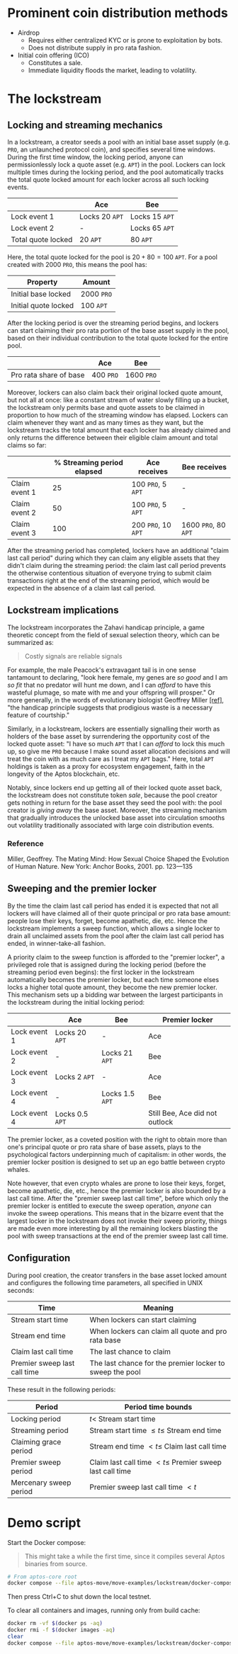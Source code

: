 # Prominent coin distribution methods

- Airdrop
  - Requires either centralized KYC or is prone to exploitation by bots.
  - Does not distribute supply in pro rata fashion.
- Initial coin offering (ICO)
  - Constitutes a sale.
  - Immediate liquidity floods the market, leading to volatility.

# The lockstream

## Locking and streaming mechanics

In a lockstream, a creator seeds a pool with an initial base asset supply (e.g. `PRO`, an unlaunched protocol coin), and specifies several time windows.
During the first time window, the locking period, anyone can permissionlessly lock a quote asset (e.g. `APT`) in the pool.
Lockers can lock multiple times during the locking period, and the pool automatically tracks the total quote locked amount for each locker across all such locking events.

|                    | Ace            | Bee            |
| ------------------ | -------------- | -------------- |
| Lock event 1       | Locks 20 `APT` | Locks 15 `APT` |
| Lock event 2       | -              | Locks 65 `APT` |
| Total quote locked | 20 `APT`       | 80 `APT`       |

Here, the total quote locked for the pool is $20 + 80 = 100$ `APT`.
For a pool created with 2000 `PRO`, this means the pool has:

| Property             | Amount     |
| -------------------- | ---------- |
| Initial base locked  | 2000 `PRO` |
| Initial quote locked | 100 `APT`  |

After the locking period is over the streaming period begins, and lockers can start claiming their pro rata portion of the base asset supply in the pool, based on their individual contribution to the total quote locked for the entire pool.

|                        | Ace       | Bee        |
| ---------------------- | --------- | ---------- |
| Pro rata share of base | 400 `PRO` | 1600 `PRO` |

Moreover, lockers can also claim back their original locked quote amount, but not all at once:
like a constant stream of water slowly filling up a bucket, the lockstream only permits base and quote assets to be claimed in proportion to how much of the streaming window has elapsed.
Lockers can claim whenever they want and as many times as they want, but the lockstream tracks the total amount that each locker has already claimed and only returns the difference between their eligible claim amount and total claims so far:

|               | % Streaming period elapsed | Ace receives        | Bee receives         |
| ------------- | -------------------------- | ------------------- | -------------------- |
| Claim event 1 | 25                         | 100 `PRO`, 5 `APT`  | -                    |
| Claim event 2 | 50                         | 100 `PRO`, 5 `APT`  | -                    |
| Claim event 3 | 100                        | 200 `PRO`, 10 `APT` | 1600 `PRO`, 80 `APT` |

After the streaming period has completed, lockers have an additional "claim last call period" during which they can claim any eligible assets that they didn't claim during the streaming period:
the claim last call period prevents the otherwise contentious situation of everyone trying to submit claim transactions right at the end of the streaming period, which would be expected in the absence of a claim last call period.

## Lockstream implications

The lockstream incorporates the Zahavi handicap principle, a game theoretic concept from the field of sexual selection theory, which can be summarized as:

> Costly signals are reliable signals

For example, the male Peacock's extravagant tail is in one sense tantamount to declaring, "look here female, my genes are *so good* and I am *so fit* that no predator will hunt me down, and I can *afford* to have this wasteful plumage, so mate with me and your offspring will prosper."
Or more generally, in the words of evolutionary biologist Geoffrey Miller [\[ref\]](#ref), "the handicap principle suggests that prodigious waste is a necessary feature of courtship."

Similarly, in a lockstream, lockers are essentially signalling their worth as holders of the base asset by surrendering the opportunity cost of the locked quote asset:
"I have so much `APT` that I can *afford* to lock this much up, so give me `PRO` because I make sound asset allocation decisions and will treat the coin with as much care as I treat my `APT` bags."
Here, total `APT` holdings is taken as a proxy for ecosystem engagement, faith in the longevity of the Aptos blockchain, etc.

Notably, since lockers end up getting all of their locked quote asset back, the lockstream does not constitute token *sale*, because the pool creator gets nothing in return for the base asset they seed the pool with:
the pool creator is *giving away* the base asset.
Moreover, the streaming mechanism that gradually introduces the unlocked base asset into circulation smooths out volatility traditionally associated with large coin distribution events.

### Reference

Miller, Geoffrey. The Mating Mind: How Sexual Choice Shaped the Evolution of Human Nature. New York: Anchor Books, 2001. pp. 123—135

## Sweeping and the premier locker

By the time the claim last call period has ended it is expected that not all lockers will have claimed all of their quote principal or pro rata base amount:
people lose their keys, forget, become apathetic, die, etc.
Hence the lockstream implements a sweep function, which allows a single locker to drain all unclaimed assets from the pool after the claim last call period has ended, in winner-take-all fashion.

A priority claim to the sweep function is afforded to the "premier locker", a privileged role that is assigned during the locking period (before the streaming period even begins):
the first locker in the lockstream automatically becomes the premier locker, but each time someone elses locks a higher total quote amount, they become the new premier locker.
This mechanism sets up a bidding war between the largest participants in the lockstream during the initial locking period:

|              | Ace             | Bee             | Premier locker                 |
| ------------ | --------------- | --------------- | ------------------------------ |
| Lock event 1 | Locks 20 `APT`  | -               | Ace                            |
| Lock event 2 | -               | Locks 21 `APT`  | Bee                            |
| Lock event 3 | Locks 2 `APT`   | -               | Ace                            |
| Lock event 4 | -               | Locks 1.5 `APT` | Bee                            |
| Lock event 4 | Locks 0.5 `APT` |                 | Still Bee, Ace did not outlock |

The premier locker, as a coveted position with the right to obtain more than one's principal quote or pro rata share of base assets, plays to the psychological factors underpinning much of capitalism:
in other words, the premier locker position is designed to set up an ego battle between crypto whales.

Note however, that even crypto whales are prone to lose their keys, forget, become apathetic, die, etc., hence the premier locker is also bounded by a last call time.
After the "premier sweep last call time", before which only the premier locker is entitled to execute the sweep operation, *anyone* can invoke the sweep operations.
This means that in the bizarre event that the largest locker in the lockstream does not invoke their sweep priority, things are made even more interesting by all the remaining lockers blasting the pool with sweep transactions at the end of the premier sweep last call time.

## Configuration

During pool creation, the creator transfers in the base asset locked amount and configures the following time parameters, all specified in UNIX seconds:

| Time                         | Meaning                                                  |
| ---------------------------- | -------------------------------------------------------- |
| Stream start time            | When lockers can start claiming                          |
| Stream end time              | When lockers can claim all quote and pro rata base       |
| Claim last call time         | The last chance to claim                                 |
| Premier sweep last call time | The last chance for the premier locker to sweep the pool |

These result in the following periods:

| Period                 | Period time bounds                                           |
| ---------------------- | ------------------------------------------------------------ |
| Locking period         | $t <$ Stream start time                                      |
| Streaming period       | Stream start time $\leq t \leq$ Stream end time              |
| Claiming grace period  | Stream end time $< t \leq$ Claim last call time              |
| Premier sweep period   | Claim last call time $< t \leq$ Premier sweep last call time |
| Mercenary sweep period | Premier sweep last call time $< t$                           |

# Demo script

Start the Docker compose:

> This might take a while the first time, since it compiles several Aptos binaries from source.

```sh
# From aptos-core root
docker compose --file aptos-move/move-examples/lockstream/docker-compose.yaml up
```
Then press Ctrl+C to shut down the local testnet.

To clear all containers and images, running only from build cache:

```sh
docker rm -vf $(docker ps -aq)
docker rmi -f $(docker images -aq)
clear
docker compose --file aptos-move/move-examples/lockstream/docker-compose.yaml up
```